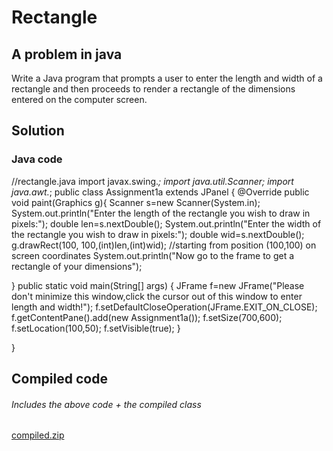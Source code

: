 # Rectangle
## A problem in java
Write a Java program that prompts a user to enter the length and width of a rectangle and then proceeds to render a rectangle of the dimensions entered on the computer screen.
## Solution
### Java code
//rectangle.java
import javax.swing.*;
import java.util.Scanner;
import java.awt.*;
public class Assignment1a extends JPanel {
    @Override
public void paint(Graphics g){
    Scanner s=new Scanner(System.in);
  System.out.println("Enter the length of the rectangle you wish to draw in pixels:");
double len=s.nextDouble();
System.out.println("Enter the width of the rectangle you wish to draw in pixels:");
double wid=s.nextDouble();
g.drawRect(100, 100,(int)len,(int)wid); //starting from position (100,100) on screen coordinates
System.out.println("Now go to the frame to get a rectangle of your dimensions");

}
    public static void main(String[] args) {
        JFrame f=new JFrame("Please don't minimize this window,click the cursor out of this window to enter length and width!");
        f.setDefaultCloseOperation(JFrame.EXIT_ON_CLOSE);
        f.getContentPane().add(new Assignment1a());
        f.setSize(700,600);
        f.setLocation(100,50);
        f.setVisible(true);
    }
    
}

## Compiled code
###### Includes the above code + the compiled class
[compiled.zip](https://github.com/SimonDouglas-bit/Rectangle/files/9615851/compiled.zip)
